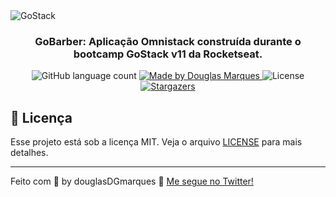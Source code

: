 <img alt="GoStack" src="https://storage.googleapis.com/golden-wind/bootcamp-gostack/header-desafios.png" />

<h3 align="center">
  GoBarber: Aplicação Omnistack<NodeJS, ReactJS and React Native> construída durante o bootcamp GoStack v11 da Rocketseat.
</h3>

<p align="center">
  <img alt="GitHub language count" src="https://img.shields.io/github/languages/count/Douglas-Marques/gostack11-gobarber?color=%2304D361">

  <a href="https://www.linkedin.com/in/douglasDGmarques">
    <img alt="Made by Douglas Marques" src="https://img.shields.io/badge/made%20by-douglasDGmarques-%2304D361">
  </a>

  <img alt="License" src="https://img.shields.io/badge/license-MIT-%2304D361">

  <a href="https://github.com/Douglas-Marques/gostack11-gobarber/stargazers">
    <img alt="Stargazers" src="https://img.shields.io/github/stars/Douglas-Marques/gostack11-gobarber?style=social">
  </a>
</p>

## :memo: Licença

Esse projeto está sob a licença MIT. Veja o arquivo [LICENSE](LICENSE) para mais detalhes.

---

Feito com 💜 by douglasDGmarques :wave: [Me segue no Twitter!](https://twitter.com/douglasDGmrx)
